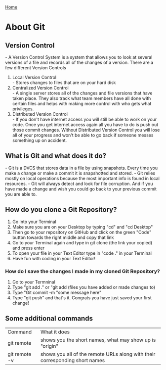 [Home](README.md)
<!DOCTYPE html>
<html lang="en">
<head>
    <meta charset="UTF-8">
    <meta name="viewport" content="width=device-width, initial-scale=1.0">
</head>
<body>
<h1>About Git</h1>

<h2>Version Control</h2>
- A Version Control System is a system that allows you to look at several versions of a file and records all of the changes of a version. There are a few different Version Controls
<ol type="1">
    <li>Local Version Control</li>
    - Stores changes to files that are on your hard disk
    <li>Centralized Version Control</li>
    - A single server stores all of the changes and file versions that have taken place. They also track what team members have all done with certain files and helps with making more control with who gets what privileges.
    <li>Distributed Version Control</li>
    - If you don't have internet access you will still be able to work on your code. Once you get internet access again all you have to do is push out those commit changes. Without Distributed Version Control you will lose all of your progress and won't be able to go back if someone messes something up on accident. 
</ol>

<h2>What is Git and what does it do?</h2>
- Git is a DVCS that stores data in a file by using snapshots. Every time you make a change or make a commit it is snapshotted and stored.  
- Git relies mostly on local operations because the most important info is found in local resources. 
- Git will always detect and look for file corruption. And if you have made a change and wish you could go back to your previous commit you are able to.

<h2>How do you clone a Git Repository?</h2>
<ol type="1">
    <li>Go into your Terminal</li>
    <li>Make sure you are on your Desktop by typing "cd" and "cd Desktop"</li>
    <li>Then go to your repository on GitHub and click on the green "Code" button towards the right middle and copy that link</li>
    <li>Go to your Terminal again and type in git clone (the link your copied) and press enter</li>
    <li>To open your file in your Text Editor type in "code ." in your Terminal</li>
    <li>Have fun with coding in your Text Editor!</li>
</ol>
<h3>How do I save the changes I made in my cloned Git Repository?</h3>
<ol type="1">
    <li>Go to your Termninal</li>
    <li>Type "git add ." or "git add (files you have added or made changes to)</li>
    <li>Type "Git commit -m "some message here"</li>
    <li>Type "git push" and that's it. Congrats you have just saved your first change!</li>
</ol>

<h2>Some additional commands</h1>
<table style="width:100%">
<tr>
    <td>Command</td>
    <td>What it does</td>
</tr>
<tr>
    <td>git remote</td>
    <td>shows you the short names, what may show up is "origin"</td>
</tr>
<tr>
    <td>git remote -v</td>
    <td>shows you all of the remote URLs along with their corresponding short names</td>
</tr>






</body>
</html>